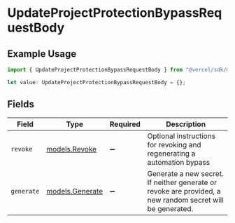 # UpdateProjectProtectionBypassRequestBody

## Example Usage

```typescript
import { UpdateProjectProtectionBypassRequestBody } from "@vercel/sdk/models/updateprojectprotectionbypassop.js";

let value: UpdateProjectProtectionBypassRequestBody = {};
```

## Fields

| Field                                                                                                     | Type                                                                                                      | Required                                                                                                  | Description                                                                                               |
| --------------------------------------------------------------------------------------------------------- | --------------------------------------------------------------------------------------------------------- | --------------------------------------------------------------------------------------------------------- | --------------------------------------------------------------------------------------------------------- |
| `revoke`                                                                                                  | [models.Revoke](../models/revoke.md)                                                                      | :heavy_minus_sign:                                                                                        | Optional instructions for revoking and regenerating a automation bypass                                   |
| `generate`                                                                                                | [models.Generate](../models/generate.md)                                                                  | :heavy_minus_sign:                                                                                        | Generate a new secret. If neither generate or revoke are provided, a new random secret will be generated. |